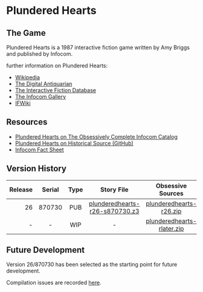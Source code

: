 # Plundered Hearts

## The Game

Plundered Hearts is a 1987 interactive fiction game written by Amy Briggs and published by Infocom.

further information on Plundered Hearts:

* [Wikipedia](https://en.wikipedia.org/wiki/Plundered_Hearts)
* [The Digital Antiquarian](https://www.filfre.net/2015/10/plundered-hearts/)
* [The Interactive Fiction Database](https://ifdb.tads.org/viewgame?id=ddagftras22bnz8h)
* [The Infocom Gallery](http://infocom.elsewhere.org/gallery/plundered/plundered.html)
* [IFWiki](http://www.ifwiki.org/index.php/Plundered_Hearts)

## Resources

* [Plundered Hearts on The Obsessively Complete Infocom Catalog](https://eblong.com/infocom/#plunderedhearts)
* [Plundered Hearts on Historical Source (GitHub)](https://github.com/historicalsource/plunderedhearts)
* [Infocom Fact Sheet](http://pdd.if-legends.org/infocom/fact-sheet.txt)

## Version History

| Release | Serial | Type | Story File                       | Obsessive Sources            | Historical Sources |
| -------:|:------:|:----:|:--------------------------------:|:----------------------------:|:------------------:|
|      26 | 870730 |  PUB | [plunderedhearts-r26-s870730.z3] |    [plunderedhearts-r26.zip] |      [revision 26] |
|       - |      - |  WIP |                                - | [plunderedhearts-rlater.zip] |   [final revision] |

[plunderedhearts-r26-s870730.z3]: https://eblong.com/infocom/gamefiles/plunderedhearts-r26-s870730.z3
[plunderedhearts-r26.zip]: https://eblong.com/infocom/sources/plunderedhearts-r26.zip
[revision 26]: https://github.com/historicalsource/plunderedhearts/tree/54d2e05fccf7614a50184895f72ddcab6e818dd6

[plunderedhearts-rlater.zip]: https://eblong.com/infocom/sources/plunderedhearts-rlater.zip
[final revision]: https://github.com/historicalsource/plunderedhearts/tree/b5a28ce803f14b196fcdc5790291bbd47a4807d3

## Future Development

Version 26/870730 has been selected as the starting point for future development.

Compilation issues are recorded [here](https://github.com/the-infocom-files/plunderedhearts/issues/2).
